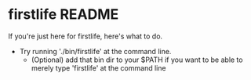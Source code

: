 # firstlife README

If you're just here for firstlife, here's what to do.
- Try running './bin/firstlife' at the command line.
  - (Optional) add that bin dir to your $PATH if you want to be able to merely type 'firstlife' at the command line
